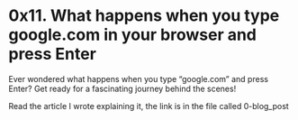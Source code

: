# 0x11. What happens when you type google.com in your browser and press Enter

Ever wondered what happens when you type “google.com” and 
press Enter? Get ready for a fascinating journey behind the scenes!

Read the article I wrote explaining it, the link is in the file called 0-blog_post
